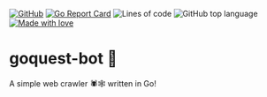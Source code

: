 [![GitHub](https://img.shields.io/github/license/tomlawson/goquest-bot)](https://github.com/TomLawson/goquest-bot/blob/main/LICENSE)
[![Go Report Card](https://goreportcard.com/badge/github.com/tomlawson/goquest-bot)](https://goreportcard.com/report/github.com/tomlawson/goquest-bot)
![Lines of code](https://img.shields.io/tokei/lines/github/tomlawson/goquest-bot)
![GitHub top language](https://img.shields.io/github/languages/top/tomlawson/goquest-bot)
[![Made with love](https://img.shields.io/badge/made_with-%E2%99%A5-red)](https://tomlawson.uk/)

# goquest-bot :robot:
A simple web crawler :spider::spider_web: written in Go!



